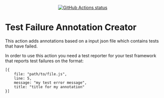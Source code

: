 <p align="center">
  <a href="https://github.com/ssboisen/test-annotations-action"><img alt="GitHub Actions status" src="https://github.com/ssboisen/test-annotations-action/workflows/test-local/badge.svg"></a>
</p>

# Test Failure Annotation Creator

This action adds annotations based on a input json file which contains tests that have failed.

In order to use this action you need a test reporter for your test framework that reports test failures on the format:

```
[{
	file: "path/to/file.js",
	line: 5,
	message: "my test error message",
	title: "title for my annotation"
}]
```
